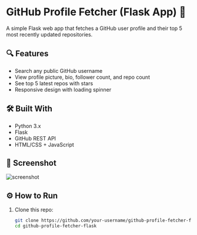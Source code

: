 # GitHub Profile Fetcher (Flask App) 🚀

A simple Flask web app that fetches a GitHub user profile and their top 5 most recently updated repositories.

## 🔍 Features

- Search any public GitHub username
- View profile picture, bio, follower count, and repo count
- See top 5 latest repos with stars
- Responsive design with loading spinner

## 🛠️ Built With

- Python 3.x
- Flask
- GitHub REST API
- HTML/CSS + JavaScript

## 📸 Screenshot

![screenshot](https://via.placeholder.com/600x300.png?text=App+Screenshot+Here)

## ⚙️ How to Run

1. Clone this repo:
   ```bash
   git clone https://github.com/your-username/github-profile-fetcher-flask.git
   cd github-profile-fetcher-flask
